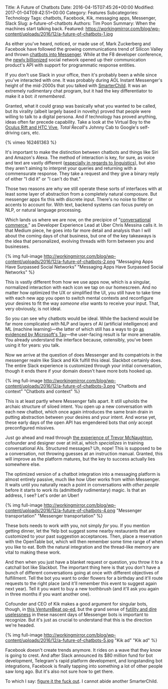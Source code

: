 Title: A Future of Chatbots
Date: 2016-04-15T07:45:26+00:00
Modified: 2017-01-04T09:42:51+00:00
Category: Features
Subcategories: Technology
Tags: chatbots, Facebook, Kik, messaging apps, Messenger, Slack
Slug: a-future-of-chatbots
Authors: Tim Poon
Summary: When the machines start talking back.
Featured: https://workingmirror.com/blog/wp-content/uploads/2016/12/a-future-of-chatbots-1.jpg

As either you've heard, noticed, or made use of, Mark Zuckerberg and Facebook have followed the growing communications trend of Silicon Valley and thrown [chatbots into Messenger](http://newsroom.fb.com/news/2016/04/messenger-platform-at-f8/). While at the F8 developer conference, the [newly billionized](https://www.facebook.com/zuck/posts/10102329188394581) social network opened up their communication product's API with support for programmatic response entities.

If you don't use Slack in your office, then it's probably been a while since you've interacted with one. It was probably during AOL Instant Messenger's height of the mid-2000s that you talked with [SmarterChild](https://en.wikipedia.org/wiki/SmarterChild). It was an extremely rudimentary chat program, but it had the key differentiator to make it a bot: *it remembered*.

Granted, what it could grasp was basically what you wanted to be called, but its virality (albeit largely based in novelty) proved that people were willing to talk to a digital persona. And if technology has proved anything, ideas often far precede capability. Take a look at the Virtual Boy to the [Oculus Rift and HTC Vive](http://www.platformnation.com/2016/01/07/the-price-of-virtual-reality/), *Total Recall*'s Johnny Cab to Google's self-driving cars, etc.

{% vimeo 162461363 %}

It's important to make the distinction between chatbots and things like Siri and Amazon's Alexa. The method of interaction is key, for sure, as voice and text are vastly different ([especially in regards to linguistics](http://www.academia.edu/7344789/The_Difference_between_Written_and_Spoken_English)), but also they aren't aiming to interpret your queries and returning with a commensurate response. They take a request and they give a binary reply of either "I did it" or "I can't do that."

Those two reasons are why we still operate these sorts of interfaces with at least some layer of abstraction from a completely natural composure. But messenger apps fix this with discrete input. There's no noise to filter or accents to account for. With text, backend systems can focus purely on NLP, or natural language processing.

Which lands us where we are now, on the precipice of "[conversational commerce](https://medium.com/chris-messina/2016-will-be-the-year-of-conversational-commerce-1586e85e3991)," as Developer Experience Lead at Uber Chris Messina calls it. In that Medium piece, he goes into far more detail and analysis than I will about the coming days of chat business, but one of the key takeaways is the idea that personalized, evolving threads with form between you and businesses.

{% img full-image http://workingmirror.com/blog/wp-content/uploads/2016/12/a-future-of-chatbots-2.png "Messaging Apps Have Surpassed Social Networks" "Messaging Apps Have Surpassed Social Networks" %}

This is vastly different from how we use apps now, which is a singular, normalized interaction with each icon we tap on our homescreen. And no matter how optimized the UX or simplified the UI, you still have to take time with each new app you open to switch mental contexts and reconfigure your desires to fit the way *someone else* wants to receive your input. That, very obviously, is not ideal.

So you can see why chatbots would be ideal. While the backend would be far more complicated with NLP and layers of AI (artificial intelligence) and ML (machine learning)—the latter of which still has a ways to go [as evidenced by Microsoft's Tay](http://arstechnica.com/information-technology/2016/03/tay-the-neo-nazi-millennial-chatbot-gets-autopsied/)—the user-facing result is far more amenable. You already understand the interface because, ostensibly, you've been using it for years: you talk.

Now we arrive at the question of does Messenger and its compatriots in the messenger realm like Slack and Kik fulfill this ideal. Slackbot certainly does. The entire Slack experience is customized through your initial conversation, though it ends there if your domain doesn't have more bots hooked up.

{% img full-image http://workingmirror.com/blog/wp-content/uploads/2016/12/a-future-of-chatbots-3.png "Chatbots and context" "Chatbots and context" %}

This is at least partly where Messenger falls apart. It still upholds the archaic structure of siloed intent. You open up a new conversation with each new chatbot, which once again introduces the same brain drain in putting abstraction between your desires and your intent. And worse yet, these early days of the open API has engendered bots that *only* accept preconfigured missives.

Just go ahead and read through [the experience of Trevor McNaughton](https://blog.init.ai/the-first-messenger-apps-the-good-the-bot-and-the-ugly-eeeef88afcc2), cofounder and designer over at init.ai, which *specializes* in training conversational AIs. Structured messages? Uh, nope! This is supposed to be a conversation, not throwing guesses at an instruction manual. Granted, this will improve as the platform matures, but the key to success actually lies somewhere else.

The optimized version of a chatbot integration into a messaging platform is almost entirely passive, much like how Uber works from within Messenger. It waits until you naturally reach a point in conversations with *other people* before it starts to work its (admittedly rudimentary) magic. Is that an address, I see? Let's order an Uber!

{% img full-image http://workingmirror.com/blog/wp-content/uploads/2016/12/a-future-of-chatbots-4.png "Messenger transportation" "Messenger transportation" %}

These bots needs to work *with* you, not simply *for* you. If you mention getting dinner, let the Yelp bot suggest some nearby restaurants that are customized to your past suggestion acceptances. Then, place a reservation with the OpenTable bot, which will then remember some time range of when you like to eat. Both the natural integration and the thread-like memory are vital to making these work.

And then when you just have a blanket request or question, you throw it to a catchall bot like Slackbot. The important thing here is that you don't have a bunch of different conversations going at once with different objectives of fulfillment. Tell the bot you want to order flowers for a birthday and it'll route requests to the right place (and it'll remember this event to suggest again next year). Tell it you want to buy a new toothbrush (and it'll ask you again in three months if you want another one).

Cofounder and CEO of Kik makes a good argument for singular bots, though, in [this VentureBeat op-ed](http://venturebeat.com/2016/03/01/why-bots-not-a-i-are-the-future-of-chat/), but the grand sense of [futility and dire uselessness](http://gizmodo.com/facebook-messenger-chatbots-are-more-frustrating-than-h-1770732045) in these nascent days of Messenger bots is important to recognize. But it's just as crucial to understand that this is the direction we're headed.

{% img full-image http://workingmirror.com/blog/wp-content/uploads/2016/12/a-future-of-chatbots-5.jpg "Kik ad" "Kik ad" %}

Facebook doesn't create trends anymore. It rides on a wave that they know is going to crest. And after Slack announced its \$80 million fund for bot development, Telegram's rapid platform development, and longstanding bot integrations, Facebook is finally tapping into something a lot of other people saw long ago. But it's also not sure how to get there.

To which I say: [figure it the fuck out](http://arstechnica.com/staff/2016/04/facebooks-bots-are-already-revolting/). I cannot abide another SmarterChild.

